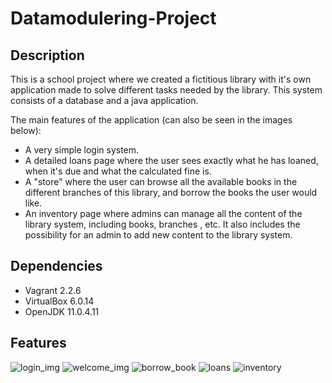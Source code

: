 # Datamodulering-Project

Description
-
This is a school project where we created a fictitious library with it's own application made to solve
different tasks needed by the library. This system consists of a database and a java application. 

The main features of the application (can also be seen in the images below):
 - A very simple login system.
 - A detailed loans page where the user sees exactly what he has loaned, when it's due and what the calculated fine is.
 - A "store" where the user can browse all the available books in the different branches of this library, and borrow
 the books the user would like.
 - An inventory page where admins can manage all the content of the library system, including books, branches , etc. It also
 includes the possibility for an admin to add new content to the library system.

Dependencies
-
 - Vagrant 2.2.6
 - VirtualBox 6.0.14
 - OpenJDK 11.0.4.11

Features
-

![login_img](https://i.imgur.com/qFjZEKV.png)
![welcome_img](https://i.imgur.com/a43FgYT.png)
![borrow_book](https://i.imgur.com/01xc2g6.png)
![loans](https://i.imgur.com/0TfYQKy.png)
![inventory](https://i.imgur.com/7AaF9Cy.png)
